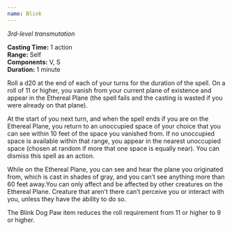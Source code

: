 ```yaml
---
name: Blink
---
```

*3rd-level transmutation*

**Casting Time:** 1 action  
**Range:** Self  
**Components:** V, S  
**Duration:** 1 minute

Roll a d20 at the end of each of your turns for the duration of the spell. On a roll of 11 or higher, you vanish from your current plane of existence and appear in the Ethereal Plane (the spell fails and the casting is wasted if you were already on that plane).

At the start of you next turn, and when the spell ends if you are on the Ethereal Plane, you return to an unoccupied space of your choice that you can see within 10 feet of the space you vanished from. If no unoccupied space is available within that range, you appear in the nearest unoccupied space (chosen at random if more that one space is equally near). You can dismiss this spell as an action.

While on the Ethereal Plane, you can see and hear the plane you originated from, which is cast in shades of gray, and you can’t see anything more than 60 feet away.You can only affect and be affected by other creatures on the Ethereal Plane. Creature that aren’t there can’t perceive you or interact with you, unless they have the ability to do so.

The Blink Dog Paw item reduces the roll requirement from 11 or higher to 9 or higher.
